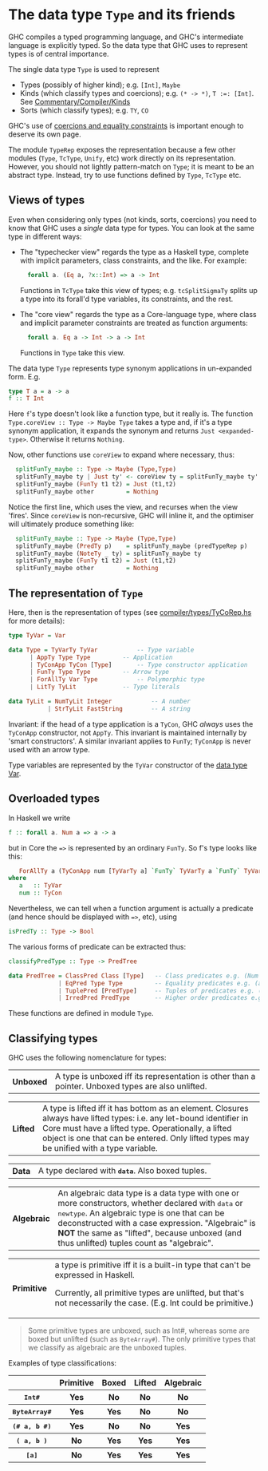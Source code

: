 # The data type `Type` and its friends


GHC compiles a typed programming language, and GHC's intermediate language is explicitly typed.  So the data type that GHC uses to represent types is of central importance.


The single data type `Type` is used to represent

- Types (possibly of higher kind); e.g. `[Int]`, `Maybe`
- Kinds (which classify types and coercions); e.g. `(* -> *)`, `T :=: [Int]`.  See [Commentary/Compiler/Kinds](commentary/compiler/kinds)
- Sorts (which classify types); e.g. `TY`, `CO`


GHC's use of [coercions and equality constraints](commentary/compiler/fc) is important enough to deserve its own page.


The module `TypeRep` exposes the representation because a few other modules (`Type`, `TcType`, `Unify`, etc) work directly on its representation.  However, you should not lightly pattern-match on `Type`; it is meant to be an abstract type.  Instead, try to use functions defined by `Type`, `TcType` etc.

## Views of types


Even when considering only types (not kinds, sorts, coercions) you need to know that GHC uses a *single* data type for types. You can look at the same type in different ways:

- The "typechecker view" regards the type as a Haskell type, complete with implicit parameters, class constraints, and the like.  For example:

  ```haskell
    forall a. (Eq a, ?x::Int) => a -> Int
  ```

  Functions in `TcType` take this view of types; e.g. `tcSplitSigmaTy` splits up a type into its forall'd type variables, its constraints, and the rest.

- The "core view" regards the type as a Core-language type, where class and implicit parameter constraints are treated as function arguments:

  ```haskell
    forall a. Eq a -> Int -> a -> Int
  ```

  Functions in `Type` take this view.


The data type `Type` represents type synonym applications in un-expanded form.  E.g.

```haskell
type T a = a -> a
f :: T Int
```


Here `f`'s type doesn't look like a function type, but it really is.  The function `Type.coreView :: Type -> Maybe Type` takes a type and, if it's a type synonym application, it expands the synonym and returns `Just <expanded-type>`.  Otherwise it returns `Nothing`.


Now, other functions use `coreView` to expand where necessary, thus:

```haskell
  splitFunTy_maybe :: Type -> Maybe (Type,Type)
  splitFunTy_maybe ty | Just ty' <- coreView ty = splitFunTy_maybe ty'
  splitFunTy_maybe (FunTy t1 t2) = Just (t1,t2)
  splitFunTy_maybe other         = Nothing
```


Notice the first line, which uses the view, and recurses when the view 'fires'.  Since `coreView` is non-recursive, GHC will inline it, and the optimiser will ultimately produce something like:

```haskell
  splitFunTy_maybe :: Type -> Maybe (Type,Type)
  splitFunTy_maybe (PredTy p)    = splitFunTy_maybe (predTypeRep p)
  splitFunTy_maybe (NoteTy _ ty) = splitFunTy_maybe ty
  splitFunTy_maybe (FunTy t1 t2) = Just (t1,t2)
  splitFunTy_maybe other         = Nothing
```

## The representation of `Type`


Here, then is the representation of types (see [compiler/types/TyCoRep.hs](https://gitlab.haskell.org/ghc/ghc/blob/master/compiler/types/TyCoRep.hs) for more details):

```haskell
type TyVar = Var

data Type = TyVarTy TyVar			-- Type variable
  	  | AppTy Type Type			-- Application
  	  | TyConApp TyCon [Type]		-- Type constructor application
  	  | FunTy Type Type			-- Arrow type
  	  | ForAllTy Var Type			-- Polymorphic type
  	  | LitTy TyLit 			-- Type literals

data TyLit = NumTyLit Integer			-- A number
           | StrTyLit FastString		-- A string
```


Invariant: if the head of a type application is a `TyCon`, GHC *always* uses the `TyConApp` constructor, not `AppTy`.
This invariant is maintained internally by 'smart constructors'.
A similar invariant applies to `FunTy`; `TyConApp` is never used with an arrow type.


Type variables are represented by the `TyVar` constructor of the [data type Var](commentary/compiler/entity-types).  

## Overloaded types


In Haskell we write 

```haskell
f :: forall a. Num a => a -> a
```


but in Core the `=>` is represented by an ordinary `FunTy`. So f's type looks like this:

```haskell
   ForAllTy a (TyConApp num [TyVarTy a] `FunTy` TyVarTy a `FunTy` TyVarTy a)
where
   a   :: TyVar
   num :: TyCon
```


Nevertheless, we can tell when a function argument is actually a predicate (and hence should be displayed with `=>`, etc), using 

```haskell
isPredTy :: Type -> Bool
```


The various forms of predicate can be extracted thus:

```haskell
classifyPredType :: Type -> PredTree

data PredTree = ClassPred Class [Type]   -- Class predicates e.g. (Num a)
              | EqPred Type Type         -- Equality predicates e.g. (a ~ b)
              | TuplePred [PredType]     -- Tuples of predicates e.g. (Num a, a~b)
              | IrredPred PredType       -- Higher order predicates e.g. (c a)
```


These functions are defined in module `Type`.
 

## Classifying types



GHC uses the following nomenclature for types:


<table><tr><th><b>Unboxed</b></th>
<td>A type is unboxed iff its representation is other than a pointer. Unboxed types are also unlifted.
</td></tr></table>


<table><tr><th><b>Lifted</b></th>
<td>A type is lifted iff it has bottom as an element. Closures always have lifted types:  i.e. any let-bound identifier in Core must have a lifted type.  Operationally, a lifted object is one that can be entered. Only lifted types may be unified with a type variable.
</td></tr></table>


<table><tr><th><b>Data</b></th>
<td>A type declared with <b><tt>data</tt></b>.  Also boxed tuples.
</td></tr></table>


<table><tr><th><b>Algebraic</b></th>
<td>An algebraic data type is a data type with one or more constructors, whether declared with <tt>data</tt> or <tt>newtype</tt>.   An algebraic type is one that can be deconstructed        with a case expression.  &quot;Algebraic&quot; is <b>NOT</b> the same as &quot;lifted&quot;,  because unboxed (and thus unlifted) tuples count as &quot;algebraic&quot;.
</td></tr></table>


<table><tr><th><b>Primitive</b></th>
<td>a type is primitive iff it is a built-in type that can&apos;t be expressed        in Haskell.
  
Currently, all primitive types are unlifted, but that&apos;s not necessarily the case.  (E.g. Int could be primitive.)
</td></tr></table>


>
>
> Some primitive types are unboxed, such as Int\#, whereas some are boxed but unlifted (such as `ByteArray#`).  The only primitive types that we classify as algebraic are the unboxed tuples.
>
>


Examples of type classifications:


<table><tr><th>          </th>
<th> <b>Primitive</b> </th>
<th>        <b>Boxed</b>        </th>
<th> <b>Lifted</b> </th>
<th> <b>Algebraic</b>  
</th></tr>
<tr><th> <tt>Int#</tt>        </th>
<th> Yes             </th>
<th> No        </th>
<th> No          </th>
<th> No                
</th></tr>
<tr><th> <tt>ByteArray#</tt>        </th>
<th> Yes             </th>
<th> Yes        </th>
<th> No          </th>
<th> No                
</th></tr>
<tr><th> <tt>(# a, b #)</tt>        </th>
<th> Yes             </th>
<th> No        </th>
<th> No          </th>
<th> Yes        
</th></tr>
<tr><th> <tt>(  a, b  )</tt>        </th>
<th> No             </th>
<th> Yes        </th>
<th> Yes          </th>
<th> Yes        
</th></tr>
<tr><th> <tt>[a]</tt>        </th>
<th> No             </th>
<th> Yes        </th>
<th> Yes          </th>
<th> Yes        
</th></tr></table>


